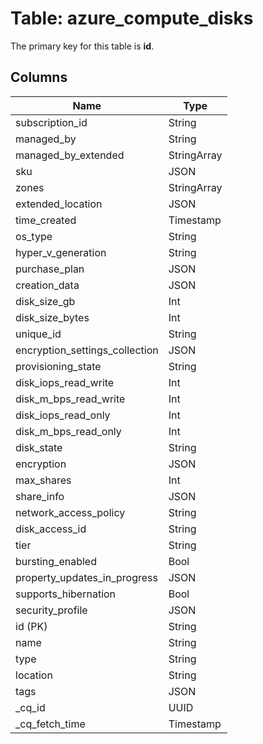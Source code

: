 # Table: azure_compute_disks


The primary key for this table is **id**.


## Columns
| Name          | Type          |
| ------------- | ------------- |
|subscription_id|String|
|managed_by|String|
|managed_by_extended|StringArray|
|sku|JSON|
|zones|StringArray|
|extended_location|JSON|
|time_created|Timestamp|
|os_type|String|
|hyper_v_generation|String|
|purchase_plan|JSON|
|creation_data|JSON|
|disk_size_gb|Int|
|disk_size_bytes|Int|
|unique_id|String|
|encryption_settings_collection|JSON|
|provisioning_state|String|
|disk_iops_read_write|Int|
|disk_m_bps_read_write|Int|
|disk_iops_read_only|Int|
|disk_m_bps_read_only|Int|
|disk_state|String|
|encryption|JSON|
|max_shares|Int|
|share_info|JSON|
|network_access_policy|String|
|disk_access_id|String|
|tier|String|
|bursting_enabled|Bool|
|property_updates_in_progress|JSON|
|supports_hibernation|Bool|
|security_profile|JSON|
|id (PK)|String|
|name|String|
|type|String|
|location|String|
|tags|JSON|
|_cq_id|UUID|
|_cq_fetch_time|Timestamp|